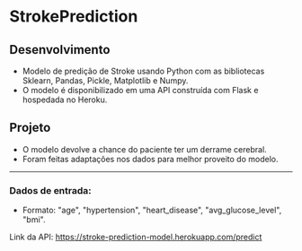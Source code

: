 # StrokePrediction
## Desenvolvimento
* Modelo de predição de Stroke usando Python com as bibliotecas Sklearn, Pandas, Pickle, Matplotlib e Numpy. 
* O modelo é disponibilizado em uma API construída com Flask e hospedada no Heroku.

## Projeto
* O modelo devolve a chance do paciente ter um derrame cerebral.
* Foram feitas adaptações nos dados para melhor proveito do modelo.

---

### Dados de entrada:
* Formato: "age", "hypertension", "heart_disease", "avg_glucose_level", "bmi".

Link da API: https://stroke-prediction-model.herokuapp.com/predict
